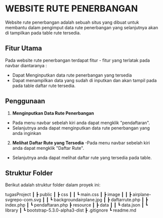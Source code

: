 # WEBSITE RUTE PENERBANGAN
Website rute penerbangan adalah sebuah situs yang dibuat untuk membantu dalam pengimput data rute penerbangan yang selanjutnya akan di tampilkan pada table rute tersedia.

## Fitur Utama
Pada  website rute penerbangan terdapat fitur - fitur yang terlatak pada navbar diantaranya :
- Dapat Menginputkan data rute penerbangan yang tersedia
- Dapat menampilkan data yang sudah di inputkan dan akan tampil pada pada table daftar rute tersedia.

## Penggunaan
1. **Menginputkan Data Rute Penerbangan**
- Pada menu navbar sebelah kiri anda dapat mengklik "pendaftaran".
- Selanjutnya anda dapat menginputkan data rute penerbangan yang anda inginkan

2. **Melihat Daftar Rute yang Tersedia**
-Pada menu navbar sebelah kiri anda dapat mengklik "Daftar Rute".
- Selanjutnya anda dapat melihat daftar rute yang tersedia pada table. 

## Struktur Folder
Berikut adalah struktur folder dalam proyek ini:

tugasProject
 ┃ 
 ┣ public
 ┃ ┣ css
 ┃ ┃ ┗ main.css
 ┃ ┣ image
 ┃ ┃ ┣ airplane-svgrepo-com.svg
 ┃ ┃ ┗ backgroundairplane.jpg
 ┃ ┣ daftarrute.php
 ┃ ┣ index.php
 ┃ ┗ pendaftaran.php
 ┣ resource
 ┃ ┣ data
 ┃ ┃ ┗ data.json
 ┃ ┗ library
 ┃   ┗ bootstrap-5.3.0-alpha3-dist
 ┣ .gitignore
 ┗ readme.md
